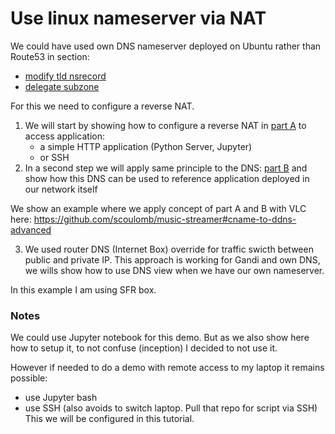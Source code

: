 # Use linux nameserver via NAT

We could have used own DNS nameserver deployed on Ubuntu rather than Route53 in section:

- [modify tld nsrecord](./2-modify-tld-ns-record.md)
- [delegate subzone](./5-delegate-subzone.md)

For this we need to configure a reverse NAT.

1. We will start by showing how to configure a reverse NAT in [part A](6-use-linux-nameserver-part-a.md) to access application:
    - a simple HTTP application (Python Server, Jupyter) 
    - or SSH
2. In a second step we will apply same principle to the DNS: [part B](6-use-linux-nameserver-part-b.md)
and show how this DNS can be used to reference application deployed in our network itself

We show an example where we apply concept of part A and B with VLC here:
https://github.com/scoulomb/music-streamer#cname-to-ddns-advanced

3. We used router DNS (Internet Box) override for traffic swicth between public and private IP.
This approach is working for Gandi and own DNS, we wills show how to use DNS view when we have our own nameserver.
 
In this example I am using SFR box.


### Notes 

We could use Jupyter notebook for this demo.
But as we also show here how to setup it, to not confuse (inception) I decided to not use it.

However if needed to do a demo with remote access to my laptop it remains possible:
- use Jupyter bash
- use SSH (also avoids to switch laptop. Pull that repo for script via SSH)
This we will be configured in this tutorial.

<!-- if not blocked, corpo worked and stop working osef -->
